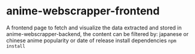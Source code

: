 # anime-webscrapper-frontend
A frontend page to fetch and visualize the data extracted and stored in anime-webscrapper-backend, the content can be
filtered by:
japanese or chinese anime
popularity or date of release
install dependencies
`npm install`
